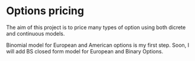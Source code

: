 # Options pricing
The aim of this project is to price many types of option using both dicrete and continuous models. 

Binomial model for European and American options is my first step.
Soon, I will add BS closed form model for European and Binary Options.
